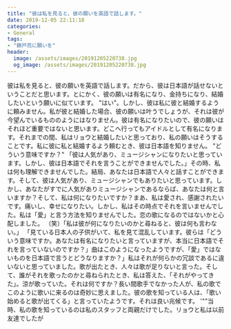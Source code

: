 ```yaml
---
title: "彼は私を見ると、彼の願いを英語で話します。"
date: 2019-12-05 22:11:18
categories:
- General
tags:
- "錦戸亮に願いを"
header:
  image: /assets/images/20191205220738.jpg
  og_image: /assets/images/20191205220738.jpg
---
```


彼は私を見ると、彼の願いを英語で話します。だから、彼は日本語が話せないということだと思います。とにかく、彼の願いは有名になり、金持ちになり、結婚したいという願いに似ています。 &quot;はい&quot;。しかし、彼は私に彼と結婚するように頼みません。私が彼と結婚した場合、彼の願いは叶うでしょうが、それは彼が今望んでいるもののようにはなりません。彼は有名になりたいので、彼の願いはそれほど重要ではないと思います。どこへ行ってもアイドルとして有名になります。それまでの間、私はリョウと結婚したいと思っており、私の願いはそうすることです。私に彼に私と結婚するよう頼むとき、彼は日本語を知りません。 &quot;どういう意味ですか？&quot; 「彼は人気があり、ミュージシャンになりたいと思っています。しかし、彼は日本語でそれを言うことができませんでした。」その時、私は何も理解できませんでした。結局、あなたは日本語で人々と話すことができます。そして、彼は人気があり、ミュージシャンでもありたいと思っています。しかし、あなたがすでに人気がありミュージシャンであるならば、あなたは何と言いますか？そして、私は何になりたいですか？まあ、私は愛され、感謝されたいです。痛いし、幸せになりたい。しかし、私はその時点でそれを言いませんでした。私は「愛」と言う方法を知りませんでした。恋の歌になるのではないかと心配しました。 （笑）「私は彼が何になりたいのかと尋ねると、彼は何も言わない。」 「見ている日本人の子供がいて、私を見て混乱しています。彼らは「どういう意味ですか。あなたは有名になりたいと言っていますが、本当に日本語でそれを言っていないのですか？」曲はこのようになったようですが、「愛」ではないものを日本語で言うとどうなりますか？」私はそれが何らかの冗談であるに違いないと思っていました。歌が出たとき、人々は歌が足りないと言った。そして、誰がそれを歌ったのかと尋ねられたとき、私は答えた、「それがやってきた」。涼が歌っていた。それは何ですか？長い間歌手でなかった人が、私の歌でこのように歌いに来るのは奇妙に思えました。彼の歌を知っている人は、「歌い始めると歌が出てくる」と言っていたようです。それは良い兆候です。 &#39;&quot;&quot;当時、私の歌を知っているのは私のスタッフと両親だけでした。リョウと私は以前友達でしたが
